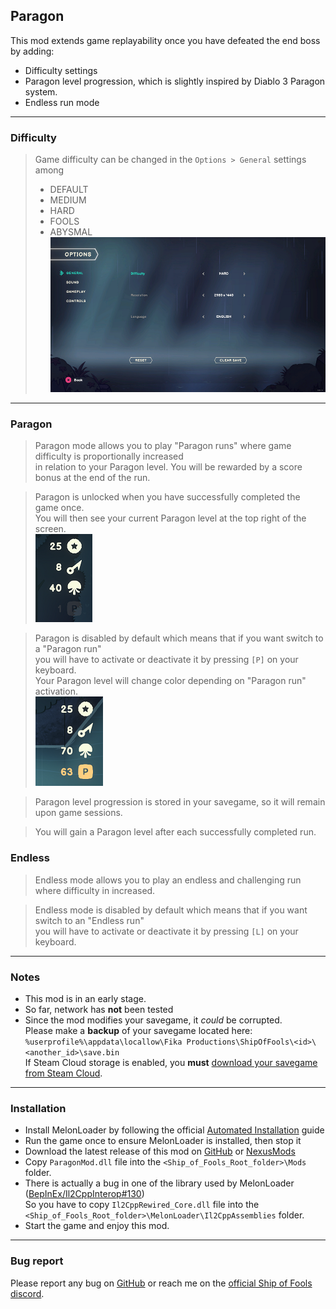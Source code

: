## Paragon

This mod extends game replayability once you have defeated the end boss by adding:
* Difficulty settings
* Paragon level progression, which is slightly inspired by Diablo 3 Paragon system.
* Endless run mode

---

### Difficulty

> Game difficulty can be changed in the `Options > General` settings among
> * DEFAULT
> * MEDIUM
> * HARD
> * FOOLS
> * ABYSMAL\
> ![Paragon difficulty](./img/Paragon.Difficulty.png "Paragon difficulty")

---

### Paragon

> Paragon mode allows you to play "Paragon runs" where game difficulty is proportionally increased\
> in relation to your Paragon level. You will be rewarded by a score bonus at the end of the run.

> Paragon is unlocked when you have successfully completed the game once.\
> You will then see your current Paragon level at the top right of the screen.\
> ![Paragon unlocked](./img/Paragon.Unlocked.png "Paragon unlocked")

> Paragon is disabled by default which means that if you want switch to a "Paragon run"\
> you will have to activate or deactivate it by pressing `[P]` on your keyboard.\
> Your Paragon level will change color depending on "Paragon run" activation.\
>  ![Paragon enabled](./img/Paragon.Enabled.png "Paragon enabled")

> Paragon level progression is stored in your savegame, so it will remain upon game sessions.

> You will gain a Paragon level after each successfully completed run.

### Endless

> Endless mode allows you to play an endless and challenging run where difficulty in increased.

> Endless mode is disabled by default which means that if you want switch to an "Endless run"\
> you will have to activate or deactivate it by pressing `[L]` on your keyboard.

---

### Notes

* This mod is in an early stage.
* So far, network has **not** been tested
* Since the mod modifies your savegame, it _could_ be corrupted.\
  Please make a **backup** of your savegame located here:\
  `%userprofile%\appdata\locallow\Fika Productions\ShipOfFools\<id>\<another_id>\save.bin`\
  If Steam Cloud storage is enabled, you **must** [download your savegame from Steam Cloud](https://www.howtogeek.com/428491/how-to-download-your-save-games-from-steam-cloud/).

---

### Installation

* Install MelonLoader by following the official [Automated Installation](https://melonwiki.xyz/#/README?id=automated-installation) guide
* Run the game once to ensure MelonLoader is installed, then stop it
* Download the latest release of this mod on [GitHub](https://github.com/laymain/ship-of-fools-mods/releases)
or [NexusMods](https://www.nexusmods.com//mods/2&game_id=5178)
* Copy `ParagonMod.dll` file into the `<Ship_of_Fools_Root_folder>\Mods` folder.
* There is actually a bug in one of the library used by MelonLoader ([BepInEx/Il2CppInterop#130](https://github.com/BepInEx/Il2CppInterop/issues/130))\
  So you have to copy `Il2CppRewired_Core.dll` file into the `<Ship_of_Fools_Root_folder>\MelonLoader\Il2CppAssemblies` folder.
* Start the game and enjoy this mod.

---

### Bug report

Please report any bug on [GitHub](https://github.com/laymain/ship-of-fools-mods/issues) or reach me on the [official Ship of Fools discord](https://discord.gg/gSnbGNheRk).
